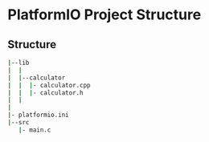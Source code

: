 # PlatformIO Project Structure


## Structure


```bash
|--lib
|  |
|  |--calculator
|  |  |- calculator.cpp
|  |  |- calculator.h
|  |
|
|- platformio.ini
|--src
   |- main.c
```
